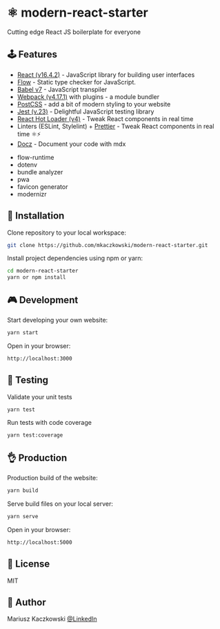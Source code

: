 # ⚛ modern-react-starter

Cutting edge React JS boilerplate for everyone

## 🕹 Features
* [React (v16.4.2)](https://reactjs.org) - JavaScript library for building user interfaces
* [Flow](https://flow.org/) - Static type checker for JavaScript.
* [Babel v7](https://babeljs.io) - JavaScript transpiler
* [Webpack (v4.17.1)](https://webpack.js.org) with plugins - a module bundler
* [PostCSS](https://github.com/postcss/postcss) - add a bit of modern styling to your website
* [Jest (v.23)](https://jestjs.io) - Delightful JavaScript testing library
* [React Hot Loader (v4)](https://github.com/gaearon/react-hot-loader) - Tweak React components in real time
* Linters (ESLint, Stylelint) + [Prettier](https://prettier.io) - Tweak React components in real time ⚛️⚡️
* [Docz](https://www.docz.site/) - Document your code with mdx

- flow-runtime
- dotenv
- bundle analyzer
- pwa
- favicon generator
- modernizr

## 🔧 Installation

Clone repository to your local workspace:
```bash
git clone https://github.com/mkaczkowski/modern-react-starter.git
```

Install project dependencies using npm or yarn:

```bash
cd modern-react-starter
yarn or npm install
```

## 🎮 Development

Start developing your own website:

```bash
yarn start
```

Open in your browser:

```bash
http://localhost:3000
```

## 🙏 Testing

Validate your unit tests

```bash
yarn test
```

Run tests with code coverage

```bash
yarn test:coverage
```

## 👌 Production

Production build of the website:

```bash
yarn build
```

Serve build files on your local server:

```bash
yarn serve
```

Open in your browser:

```bash
http://localhost:5000
```

## 📜 License

MIT

## 👨 Author

Mariusz Kaczkowski
<a href="https://www.linkedin.com/in/mkaczkowski" target="_blank">@LinkedIn</a>

